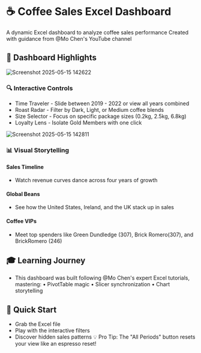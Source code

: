 # ☕ Coffee Sales Excel Dashboard
A dynamic Excel dashboard to analyze coffee sales performance
Created with guidance from @Mo Chen's YouTube channel

## 🌟 Dashboard Highlights

![Screenshot 2025-05-15 142622](https://github.com/user-attachments/assets/b56823b4-bfac-41a2-84b1-081200d32506)

### 🔍 Interactive Controls
- Time Traveler - Slide between 2019 - 2022 or view all years combined
- Roast Radar - Filter by Dark, Light, or Medium coffee blends
- Size Selector - Focus on specific package sizes (0.2kg, 2.5kg, 6.8kg)
- Loyalty Lens - Isolate Gold Members with one click

![Screenshot 2025-05-15 142811](https://github.com/user-attachments/assets/85b608b6-3df2-4e0b-8587-98f1129fe838)

### 📊 Visual Storytelling
#### Sales Timeline
- Watch revenue curves dance across four years of growth
#### Global Beans
- See how the United States, Ireland, and the UK stack up in sales
#### Coffee VIPs
- Meet top spenders like Green Dundledge (307), Brick Romero(307), and BrickRomero (246)

## 🎓 Learning Journey
- This dashboard was built following @Mo Chen's expert Excel tutorials, mastering:
• PivotTable magic • Slicer synchronization • Chart storytelling

## 🚀 Quick Start
- Grab the Excel file
- Play with the interactive filters
- Discover hidden sales patterns
💡 Pro Tip: The "All Periods" button resets your view like an espresso reset!

